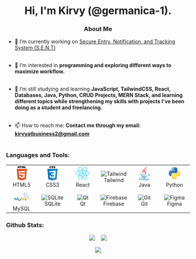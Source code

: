 <h1 align="center">Hi, I'm Kirvy (@germanica-1).</h1>

<h3 align="center">About Me</h3>

- 🔭 I’m currently working on [Secure Entry, Notification, and Tracking System (S.E.N.T)](https://github.com/germanica-1/face-embedding-api)  
  <br />

- 👀 I’m interested in **programming and exploring different ways to maximize workflow.**  
  <br />

- 🌱 I’m still studying and learning **JavaScript, TailwindCSS, React, Databases, Java, Python, CRUD Projects, MERN Stack, and learning different topics while strengthening my skills with projects I've been doing as a student and freelancing.**  
  <br />

- 📫 How to reach me: **Contact me through my email: kirvyatbusiness2@gmail.com**  
  <br />

<h3 align="left">Languages and Tools:</h3>

<table>
  <tr>
    <td align="center" width="80">
      <img src="https://raw.githubusercontent.com/devicons/devicon/master/icons/html5/html5-original-wordmark.svg" width="40" height="40" alt="HTML5" />
      <br />HTML5
    </td>
    <td align="center" width="80">
      <img src="https://raw.githubusercontent.com/devicons/devicon/master/icons/css3/css3-original-wordmark.svg" width="40" height="40" alt="CSS3" />
      <br />CSS3
    </td>
    <td align="center" width="80">
      <img src="https://raw.githubusercontent.com/devicons/devicon/master/icons/react/react-original.svg" width="40" height="40" alt="React" />
      <br />React
    </td>
    <td align="center" width="80">
      <img src="https://www.vectorlogo.zone/logos/tailwindcss/tailwindcss-icon.svg" width="40" height="40" alt="Tailwind" />
      <br />Tailwind
    </td>
    <td align="center" width="80">
      <img src="https://raw.githubusercontent.com/devicons/devicon/master/icons/java/java-original.svg" width="40" height="40" alt="Java" />
      <br />Java
    </td>
    <td align="center" width="80">
      <img src="https://raw.githubusercontent.com/devicons/devicon/master/icons/python/python-original.svg" width="40" height="40" alt="Python" />
      <br />Python
    </td>
  </tr>
  <tr>
    <td align="center" width="80">
      <img src="https://raw.githubusercontent.com/devicons/devicon/master/icons/mysql/mysql-original-wordmark.svg" width="40" height="40" alt="MySQL" />
      <br />MySQL
    </td>
    <td align="center" width="80">
      <img src="https://www.vectorlogo.zone/logos/sqlite/sqlite-icon.svg" width="40" height="40" alt="SQLite" />
      <br />SQLite
    </td>
    <td align="center" width="80">
      <img src="https://upload.wikimedia.org/wikipedia/commons/0/0b/Qt_logo_2016.svg" width="40" height="40" alt="Qt" />
      <br />Qt
    </td>
    <td align="center" width="80">
      <img src="https://cdn.jsdelivr.net/gh/devicons/devicon/icons/firebase/firebase-plain.svg" width="40" height="40" alt="Firebase" />
      <br />Firebase
    </td>
    <td align="center" width="80">
      <img src="https://www.vectorlogo.zone/logos/git-scm/git-scm-icon.svg" width="40" height="40" alt="Git" />
      <br />Git
    </td>
    <td align="center" width="80">
      <img src="https://www.vectorlogo.zone/logos/figma/figma-icon.svg" width="40" height="40" alt="Figma" />
      <br />Figma
    </td>
  </tr>
</table>

<h3 align="left">Github Stats:</h3>

<p align="center">
  <img src="https://github-readme-stats.vercel.app/api/top-langs?username=germanica-1&show_icons=true&theme=dark&locale=en&layout=compact&cache_seconds=500" width="330" />
  &nbsp;&nbsp;
  <img src="https://github-readme-streak-stats.herokuapp.com/?user=germanica-1&theme=dark&cache_seconds=500" width="330" />
</p>

<p align="center">
  <img src="https://github-readme-stats.vercel.app/api?username=germanica-1&show_icons=true&theme=dark&locale=en&cache_seconds=500" width="400" />
</p>
